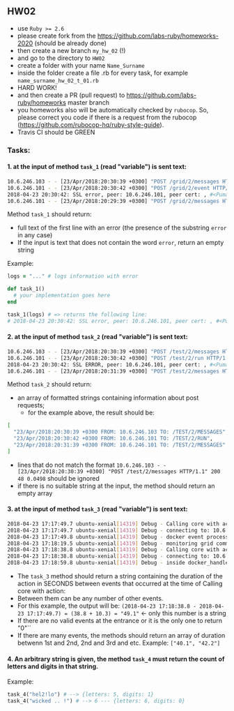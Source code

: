 ## HW02

- use `Ruby >= 2.6`
- please create fork from the https://github.com/labs-ruby/homeworks-2020 (should be
  already done)
- then create a new branch `my_hw_02` (!)
- and go to the directory to `HW02`
- create a folder with your name `Name_Surname`
- inside the folder create a file .rb for every task, for example `name_surname_hw_02_t_01.rb` 
- HARD WORK!
- and then create a PR (pull request) to https://github.com/labs-ruby/homeworks master branch
- you homeworks also will be automatically checked by `rubocop`. So, please 
  correct you code if there is a request from the rubocop (https://github.com/rubocop-hq/ruby-style-guide).
- Travis CI should be GREEN

### Tasks:

#### 1. at the input of method `task_1` (read "variable") is sent text:

```bash
10.6.246.103 - - [23/Apr/2018:20:30:39 +0300] "POST /grid/2/messages HTTP/1.1" 200 48 0.0498
10.6.246.101 - - [23/Apr/2018:20:30:42 +0300] "POST /grid/2/event HTTP/1.1" 200 - 0.2277
2018-04-23 20:30:42: SSL error, peer: 10.6.246.101, peer cert: , #<Puma::MiniSSL::SSLError: System error: Undefined error: 0 - 0>
10.6.246.101 - - [23/Apr/2018:20:29:39 +0300] "POST /grid/2/messages HTTP/1.1" 200 48 0.0290
```

Method `task_1` should return:
- full text of the first line with an error (the presence of the substring `error` in any case)
- If the input is text that does not contain the word `error`, return an empty string

Example:

```ruby
logs = "..." # logs information with error

def task_1()
  # your implementation goes here
end

task_1(logs) # => returns the following line:
# 2018-04-23 20:30:42: SSL error, peer: 10.6.246.101, peer cert: , #<Puma::MiniSSL::SSLError: System error: Undefined error: 0 - 0>
```

#### 2. at the input of method `task_2` (read "variable") is sent text:

```bash
10.6.246.103 - - [23/Apr/2018:20:30:39 +0300] "POST /test/2/messages HTTP/1.1" 200 48 0.0498
10.6.246.101 - - [23/Apr/2018:20:30:42 +0300] "POST /test/2/run HTTP/1.1" 200 - 0.2277
2018-04-23 20:30:42: SSL ERROR, peer: 10.6.246.101, peer cert: , #<Puma::MiniSSL::SSL: System error: Undefined error: 0 - 0>
10.6.246.101 - - [23/Apr/2018:20:31:39 +0300] "POST /test/2/messages HTTP/1.1" 200 48 0.0290
```

Method `task_2` should return:
- an array of formatted strings containing information about post requests;
    - for the example above, the result should be:

```bash
[
  "23/Apr/2018:20:30:39 +0300 FROM: 10.6.246.103 TO: /TEST/2/MESSAGES",
  "23/Apr/2018:20:30:42 +0300 FROM: 10.6.246.101 TO: /TEST/2/RUN",
  "23/Apr/2018:20:31:39 +0300 FROM: 10.6.246.101 TO: /TEST/2/MESSAGES"
]
```

- lines that do not match the format `10.6.246.103 - - [23/Apr/2018:20:30:39 +0300] "POST /test/2/messages HTTP/1.1" 200 48 0.0498` should be ignored
- if there is no suitable string at the input, the method should return an empty array

#### 3. at the input of method `task_3` (read "variable") is sent text:

```bash
2018-04-23 17:17:49.7 ubuntu-xenial[14319] Debug - Calling core with action: event
2018-04-23 17:17:49.7 ubuntu-xenial[14319] Debug - connecting to: 10.6.246.101
2018-04-23 17:17:49.8 ubuntu-xenial[14319] Debug - docker event processed
2018-04-23 17:18:19.5 ubuntu-xenial[14319] Debug - monitoring grid communication health
2018-04-23 17:18:38.8 ubuntu-xenial[14319] Debug - Calling core with action: messages
2018-04-23 17:18:38.8 ubuntu-xenial[14319] Debug - connecting to: 10.6.246.101
2018-04-23 17:18:59.8 ubuntu-xenial[14319] Debug - inside docker_handle_event
```
- The `task_3` method should return a string containing the duration of the action in SECONDS between events that occurred at the time of Calling core with action:
- Between them can be any number of other events.
- For this example, the output will be: `(2018-04-23 17:18:38.8 - 2018-04-23 17:17:49.7) = (38.8 + 10.3) = "49.1"` <- only this number is a string
- If there are no valid events at the entrance or it is the only one to return "0"``
- If there are many events, the methods should return an array of duration betwenn 1st and 2nd, 2nd and 3rd and etc. Example: `["40.1", "42.2"]`

#### 4. An arbitrary string is given, the method `task_4` must return the count of letters and digits in that string.

Example:

```ruby
task_4("hel2!lo") # --> {letters: 5, digits: 1}
task_4("wicked .. !") # --> 6 --- {letters: 6, digits: 0}
```
